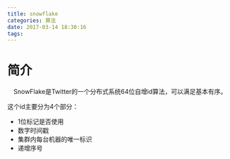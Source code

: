 ```yaml
---
title: snowflake
categories: 算法
date: 2017-03-14 18:30:16
tags:
---
```


# 简介
&emsp;SnowFlake是Twitter的一个分布式系统64位自增id算法，可以满足基本有序。

这个id主要分为4个部分：
* 1位标记是否使用
* 数字时间戳
* 集群内每台机器的唯一标识
* 递增序号